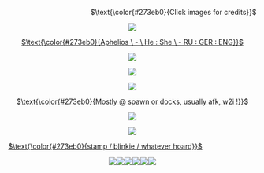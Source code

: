 <p align="right">
$\text{\color{#273eb0}{Click images for credits}}$
</p>
<p align="center">
<a href="https://www.tumblr.com/artistrydoll/741382504893874176/cyber-rui-graphics-icons-banners"><img src="https://64.media.tumblr.com/fdb441919306be68782ea647dac77df8/8b2ef889f588f538-57/s2048x3072/e7b86ffed73694407157e51334997d34bb411d94.pnj"/>
</p>

<p align="center">
$\text{\color{#273eb0}{Aphelios \ - \ He : She \ - RU : GER : ENG}}$
</p>
<p align="center"> <a href="https://www.tumblr.com/thxvisionary/735588122226753536/%CB%8E%CB%8A-aphelios-the-weapon-of"><img src="https://64.media.tumblr.com/bee86dc41c7479d62510ae75344d6bef/5f261bedffa14021-54/s540x810/f040896d111290041f3f16db0e262ab2192b0a0f.gifv">
<p align="center">
<a href="https://www.tumblr.com/mmadeinheavenn/743329525076754432/jagged-crystalized-and-pixelated-tumblr-banner"><img src="https://cdn.discordapp.com/attachments/1218029549955059865/1220115336653963294/uh_yeah.png?ex=662038f4&is=660dc3f4&hm=a9a896db289189625ceaab5e1b0cd5a42d4b2be4eca3054c78a20caa6ed01f0b&">
</p>
<p align="center"> <a href="https://www.tumblr.com/thxvisionary/735588122226753536/%CB%8E%CB%8A-aphelios-the-weapon-of"><img src="https://64.media.tumblr.com/bee86dc41c7479d62510ae75344d6bef/5f261bedffa14021-54/s540x810/f040896d111290041f3f16db0e262ab2192b0a0f.gifv">

  
<p align="center">
$\text{\color{#273eb0}{Mostly @ spawn or docks, usually afk, w2i !}}$
</p>

<p align="center">
<a href="https://www.tumblr.com/artistrydoll/741382504893874176/cyber-rui-graphics-icons-banners"><img src="https://64.media.tumblr.com/9604a976da855bb3ced794bea3f70d92/8b2ef889f588f538-58/s2048x3072/1beae3bc637a4d258ea6008aca2a842c2bbfd162.pnj"/>
</p>

<p align="center"> <a href="https://www.tumblr.com/thxvisionary/735588122226753536/%CB%8E%CB%8A-aphelios-the-weapon-of"><img src="https://64.media.tumblr.com/bee86dc41c7479d62510ae75344d6bef/5f261bedffa14021-54/s540x810/f040896d111290041f3f16db0e262ab2192b0a0f.gifv">
  
<p align="left">
$\text{\color{#273eb0}{stamp / blinkie / whatever hoard}}$
</p>
<p align="center">
<a href="https://www.tumblr.com/fawndollie/733318561675821056/some-of-my-favourite-stamps-bc-they-are-currently"><img src="https://64.media.tumblr.com/f578c850e06756b5df3d39c759d4d151/1923bddbf54c0100-37/s100x200/eb7be95eebf69dcc009d8ff8bec6bf58aa5ce15c.pnj"><a href="https://www.tumblr.com/sylveonsheart/726561629340336128/various-stamps"><img src="https://64.media.tumblr.com/c27a871bbb2f222a3ce5249eacaebe4a/b3d83bbf44993478-7a/s100x200/21616f41e54eddb382722c454c47e2ffad25b783.jpg"><a href="https://www.tumblr.com/penpalspencil/704409419597905920/the-entirety-of-reef-blower-as-a-deviantart-stamp"><img src="https://64.media.tumblr.com/7b2d2bc2daaa7e49b4060f50580ac32c/c3de01a11644097d-ba/s100x200/e6cd1fba5d8acfd79709ec6bced89ac4f6f109ef.gifv"><a href="https://www.tumblr.com/fihas/724738111905595392/some-da-stamps-ive-made-over-the-past-week"><img src="https://64.media.tumblr.com/00e1dd79720787f0d6508e94969f5920/9328aa9bfd3300b0-18/s100x200/1b2d4356a9fdb8547171b7e2fbb06ffcb1f002e4.pnj"><a href="https://www.tumblr.com/stupidcopper/735503237913952256/sometimes-i-dabble-in-a-little-stamp-making"><img src="https://64.media.tumblr.com/f1e951da516ca8abc20cf8dd39900bca/d39c71fbeeb5092d-ff/s250x400/35ad9c8d7c7e69ffd0a06d4ff0864b7edd8ba076.gifv"><a href=""><img src="https://64.media.tumblr.com/31f4d7c46c3592d4d1f06e2684bb55d3/d39c71fbeeb5092d-5a/s100x200/920a775dceda392fa5b587ea83b5fe96c60fee81.gifv">
